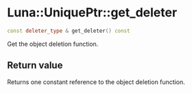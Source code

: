 # Luna::UniquePtr::get_deleter

```c++
const deleter_type & get_deleter() const
```

Get the object deletion function. 



## Return value
Returns one constant reference to the object deletion function. 

